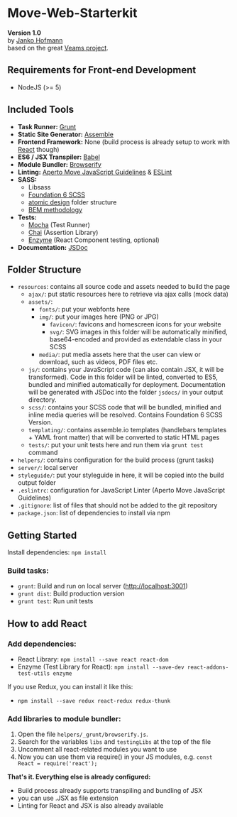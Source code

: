 # Move-Web-Starterkit
**Version 1.0**  
by [Janko Hofmann](https://github.com/jankohofmann)  
based on the great [Veams project](http://www.veams.org/).

## Requirements for Front-end Development

* NodeJS (>= 5)

## Included Tools
* **Task Runner:** [Grunt](http://gruntjs.com/)
* **Static Site Generator:** [Assemble](http://assemble.io)
* **Frontend Framework:** None (build process is already setup to work with  [React](https://facebook.github.io/react/) though)
* **ES6 / JSX Transpiler:** [Babel](http://babeljs.io/)
* **Module Bundler:** [Browserify](http://browserify.org/)
* **Linting:** [Aperto Move JavaScript Guidelines](https://github.com/apertomove/javascript) & [ESLint](http://eslint.org/)
* **SASS:**
	* Libsass
	* [Foundation 6 SCSS](http://foundation.zurb.com/)
	* [atomic design](http://bradfrost.com/blog/post/atomic-web-design/) folder structure
	* [BEM methodology](http://getbem.com/)
* **Tests:**
	* [Mocha](https://mochajs.org/) (Test Runner)
	* [Chai](http://chaijs.com/) (Assertion Library)
	* [Enzyme](http://airbnb.io/enzyme/) (React Component testing, optional)
* **Documentation:** [JSDoc](http://usejsdoc.org/)

## Folder Structure

* `resources`: contains all source code and assets needed to build the page
	* `ajax/`: put static resources here to retrieve via ajax calls (mock data)
	* `assets/`:
		* `fonts/`: put your webfonts here
		* `img/`: put your images here (PNG or JPG)
			* `favicon/`: favicons and homescreen icons for your website
			* `svg/`: SVG images in this folder will be automatically minified, base64-encoded and provided as extendable class in your SCSS
		* `media/`: put media assets here that the user can view or download, such as videos, PDF files etc.
	* `js/`: contains your JavaScript code (can also contain JSX, it will be transformed). Code in this folder will be linted, converted to ES5, bundled and minified automatically for deployment. Documentation will be generated with JSDoc into the folder `jsdocs/` in your output directory.
	* `scss/`: contains your SCSS code that will be bundled, minified and inline media queries will be resolved. Contains Foundation 6 SCSS Version.
	* `templating/`: contains assemble.io templates (handlebars templates + YAML front matter) that will be converted to static HTML pages
	* `tests/`: put your unit tests here and run them via `grunt test` command
* `helpers/`: contains configuration for the build process (grunt tasks)
* `server/`: local server
* `styleguide/`: put your styleguide in here, it will be copied into the build output folder
* `.eslintrc`: configuration for JavaScript Linter (Aperto Move JavaScript Guidelines)
* `.gitignore`: list of files that should not be added to the git repository
* `package.json`: list of dependencies to install via npm


## Getting Started

Install dependencies:
`npm install`

### Build tasks:

* `grunt`: Build and run on local server ([http://localhost:3001]())
* `grunt dist`: Build production version
* `grunt test`: Run unit tests

## How to add React

### Add dependencies:
* React Library: `npm install --save react react-dom`
* Enzyme (Test Library for React): `npm install --save-dev react-addons-test-utils enzyme`

If you use Redux, you can install it like this:

* `npm install --save redux react-redux redux-thunk`

### Add libraries to module bundler:

1. Open the file `helpers/_grunt/browserify.js`.
2. Search for the variables `libs` and `testingLibs` at the top of the file
3. Uncomment all react-related modules you want to use
4. Now you can use them via require() in your JS modules, e.g. `const React = require('react');`

**That's it. Everything else is already configured:**

* Build process already supports transpiling and bundling of JSX
* you can use .JSX as file extension
* Linting for React and JSX is also already available
